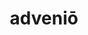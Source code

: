 ---
title: adveniō
meaning: to arrive
ch: [five, mt, mt5thru7, 7r]
pos: verb
inf: advenīre
secondppstem: adven
infend: īre
thirdpp: advenī
fourthpp: adventus
conjugation: fourth
six: y
---